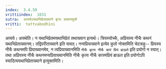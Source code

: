 ```yaml
---
index:  3.4.59
vrittiindex:  1631
sutra:  अव्ययेऽयथाभिप्रेताख्याने कृञः क्त्वाणमुलौ
vritti:  tattvabodhini 
---
```


अव्यये। अयथेति। न यथाभिप्रेतमयथाभिप्रेतं तथाख्यान इत्यर्थः। त्रियस्योच्चैः, अप्रियस्य नीचैः कथनं यथाभिप्रेताख्यानम्। तद्विपरीताख्याने इति यावत्। नन्वप्रियाख्याने इत्येव कुतो नोक्तमिति चेदत्राहु-- प्रियस्य नीचैः कथनमपि प्रियाख्यानमेव, न त्वप्रियाख्यानमिति `नीचैः कृत्य नीचैः कारं प्रियं ब्राऊते` इति प्रयोगो न स्यात्। तथा अप्रियस्य नीचैः कथनमप्यप्रियाख्यानमिति नीचैः कृत्य नीचैः कारमप्रियं ब्राऊत इति प्रयोगोऽपि स्यादित्ययथाभिप्रेताख्याने इत्युक्तमिति। 

